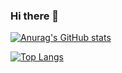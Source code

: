 ### Hi there 👋

[![Anurag's GitHub stats](https://github-readme-stats.vercel.app/api?username=CatTailzz)](https://github.com/anuraghazra/github-readme-stats&count_private=true&theme=dracula)

[![Top Langs](https://github-readme-stats.vercel.app/api/top-langs/?username=CatTailzz)](https://github.com/anuraghazra/github-readme-stats)
<!--
**CatTailzz/CatTailzz** is a ✨ _special_ ✨ repository because its `README.md` (this file) appears on your GitHub profile.

Here are some ideas to get you started:

- 🔭 I’m currently working on ...
- 🌱 I’m currently learning ...
- 👯 I’m looking to collaborate on ...
- 🤔 I’m looking for help with ...
- 💬 Ask me about ...
- 📫 How to reach me: ...
- 😄 Pronouns: ...
- ⚡ Fun fact: ...
-->
